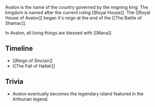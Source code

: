 Avalon is the name of the country governed by the reigning king. The kingdom is named after the current ruling [[Royal House]]. The [[Royal House of Avalon]] began it's reign at the end of the [[The Battle of Shamac]].

In Avalon, all living things are blessed with [[Mana]]. 

## Timeline
* [[Reign of Sinclair]]
* [[The Fall of Hallah]]

## Trivia
* Avalon eventually becomes the legendary island featured in the Arthurian legend.
